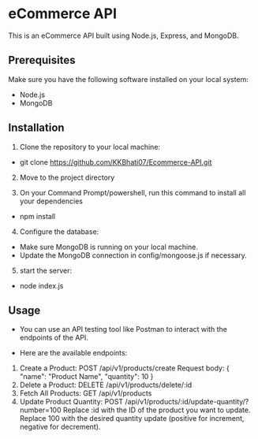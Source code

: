 # eCommerce API

This is an eCommerce API built using Node.js, Express, and MongoDB.

## Prerequisites

Make sure you have the following software installed on your local system:

- Node.js
- MongoDB

## Installation

1. Clone the repository to your local machine:
- git clone https://github.com/KKBhati07/Ecommerce-API.git

2. Move to the project directory

3. On your Command Prompt/powershell, run this command to install all your dependencies
- npm install

4. Configure the database:
- Make sure MongoDB is running on your local machine.
- Update the MongoDB connection in config/mongoose.js if necessary.

5. start the server:
- node index.js 

## Usage
- You can use an API testing tool like Postman to interact with the endpoints of the API.

- Here are the available endpoints:
1. Create a Product: POST /api/v1/products/create
Request body: { "name": "Product Name", "quantity": 10 }
2. Delete a Product: DELETE /api/v1/products/delete/:id
3. Fetch All Products: GET /api/v1/products
4. Update Product Quantity: POST /api/v1/products/:id/update-quantity/?number=100
Replace :id with the ID of the product you want to update.
Replace 100 with the desired quantity update (positive for increment, negative for decrement).

